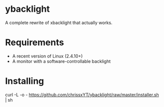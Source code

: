 # ybacklight
A complete rewrite of xbacklight that actually works.
# Requirements
* A recent version of Linux (2.4.10+)
* A monitor with a software-controllable backlight
# Installing
curl -L -o - https://github.com/chrissxYT/ybacklight/raw/master/installer.sh | sh
